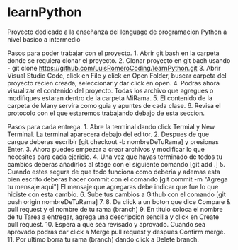 # learnPython

Proyecto dedicado a la enseñanza del lenguage de programacion Python a nivel basico a intermedio

Pasos para poder trabajar con el proyecto.
    1. Abrir git bash en la carpeta donde se requiera clonar el proyecto.
    2. Clonar proyecto en git bach usando - git clone https://github.com/LuisRomeroCoding/learnPython.git
    3. Abrir Visual Studio Code, click en File y click en Open Folder, buscar carpeta del proyecto recien creada, seleccionar y dar click en open.
    4. Podras ahora visualizar el contenido del proyecto. Todas los archivo que agregues o modifiques estaran dentro de la carpeta MiRama.
    5. El contenido de la carpeta de Many servira como guia y apuntes de cada clase.
    6. Revisa el protocolo con el que estaremos trabajando debajo de esta seccion.


Pasos para cada entrega.
    1. Abre la terminal dando click Termial y New Terminal. La terminal aparecera debajo del editor.
    2. Despues de que cargue deberas escribir [git checkout -b nombreDeTuRama] y presionas Enter.
    3. Ahora puedes empezar a crear archivos y modificar lo que necesites para cada ejericio.
    4. Una vez que hayas terminado de todos tu cambios deberas añadirlos al stage con el siguiente comando [git add .]
    5. Cuando estes segura de que todo funciona como deberia y ademas esta bien escrito deberas hacer commit con el comando [git commit -m "Agrega tu mensaje aqui"] El mensaje que agregaras debe indicar que fue lo que hiciste con esta cambio.
    6. Sube tus cambios a Github con el comando [git push origin nombreDeTuRama]
    7. 
    8. Da click a un boton que dice Compare & pull request y el nombre de tu rama (branch)
    9. En titulo coloca el nombre de tu Tarea a entregar, agrega una descripcion sencilla y click en Create pull request.
    10. Espera a que sea revisado y aprovado. Cuando sea aprovado podras dar click a Merge pull request y despues Confirm merge.
    11. Por ultimo borra tu rama (branch) dando click a Delete branch.